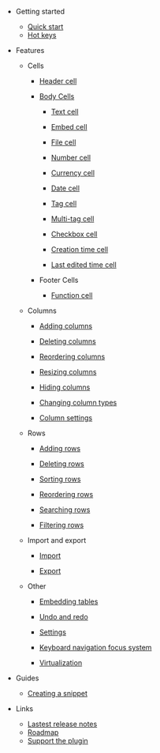 -   Getting started

    -   [Quick start](quickstart.md)
    -   [Hot keys](hot-keys.md)

-   Features

    -   Cells

        -   [Header cell](header-cell.md)

        -   [Body Cells](body-cell.md)

            -   [Text cell](body-cell-text.md)

            -   [Embed cell](body-cell-embed.md)

            -   [File cell](body-cell-file.md)

            -   [Number cell](body-cell-number.md)

            -   [Currency cell](body-cell-currency.md)

            -   [Date cell](body-cell-date.md)

            -   [Tag cell](body-cell-tag.md)

            -   [Multi-tag cell](body-cell-multi-tag.md)

            -   [Checkbox cell](body-cell-checkbox.md)

            -   [Creation time cell](body-cell-creation-time.md)

            -   [Last edited time cell](body-cell-last-edited-time.md)

        -   Footer Cells

            -   [Function cell](footer-cell-function.md)

    -   Columns

        -   [Adding columns](column-add.md)

        -   [Deleting columns](column-delete.md)

        -   [Reordering columns](column-reorder.md)

        -   [Resizing columns](column-resize.md)

        -   [Hiding columns](column-hide.md)

        -   [Changing column types](column-types.md)

        -   [Column settings](column-settings.md)

    -   Rows

        -   [Adding rows](row-add.md)

        -   [Deleting rows](row-delete.md)

        -   [Sorting rows](row-sort.md)

        -   [Reordering rows](row-reorder.md)

        -   [Searching rows](row-search.md)

        -   [Filtering rows](row-filter.md)

    -   Import and export

        -   [Import](import.md)

        -   [Export](export.md)

    -   Other

        -   [Embedding tables](embedding-tables.md)

        -   [Undo and redo](undo-redo.md)

        -   [Settings](settings.md)

        -   [Keyboard navigation focus system](keyboard-navigation-focus-system.md)

        -   [Virtualization](virtualization.md)

-   Guides

    -   [Creating a snippet](guide-snippet.md)

-   Links

    -   [Lastest release notes](https://github.com/trey-wallis/obsidian-notion-like-tables/releases/tag/6.12.0)
    -   [Roadmap](https://github.com/users/trey-wallis/projects/2)
    -   [Support the plugin](https://www.buymeacoffee.com/treywallis)
